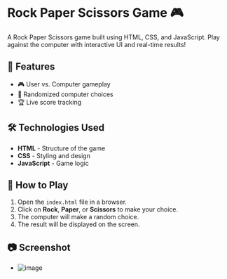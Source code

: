 # Rock Paper Scissors Game 🎮

A Rock Paper Scissors game built using HTML, CSS, and JavaScript. Play against the computer with interactive UI and real-time results!

## 🔹 Features
- 🎮 User vs. Computer gameplay
- 🎲 Randomized computer choices
- 🏆 Live score tracking

## 🛠 Technologies Used
- **HTML** - Structure of the game  
- **CSS** - Styling and design  
- **JavaScript** - Game logic

## 🚀 How to Play
1. Open the `index.html` file in a browser.  
2. Click on **Rock**, **Paper**, or **Scissors** to make your choice.  
3. The computer will make a random choice.  
4. The result will be displayed on the screen.

## 📷 Screenshot
- ![image](https://github.com/user-attachments/assets/ad79fc57-a514-40e5-94c3-aded6121cba0)
